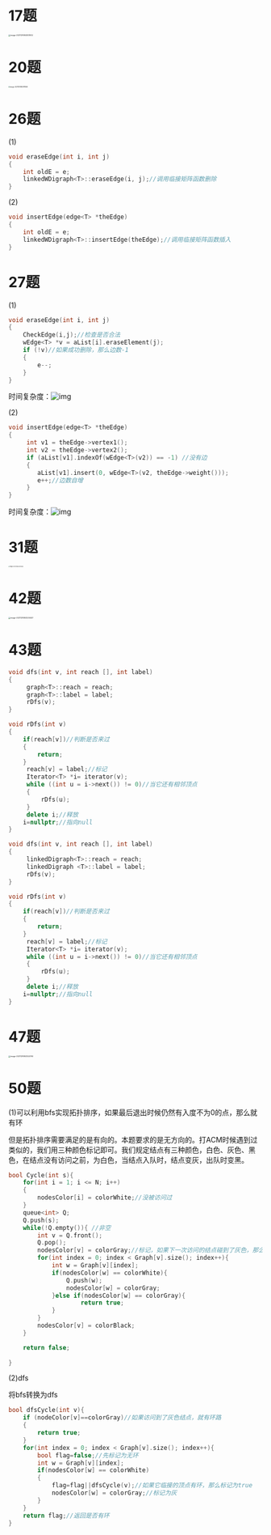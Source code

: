 # 17题

<img src="26题.assets/image-20211216162831932.png" alt="image-20211216162831932" style="zoom: 25%;" />



# 20题

<img src="26题.assets/image-20211216162911626.png" alt="image-20211216162911626" style="zoom:20%;" />



#  26题

(1)

```c++
void eraseEdge(int i, int j)
{
 	int oldE = e;
 	linkedWDigraph<T>::eraseEdge(i, j);//调用临接矩阵函数删除
}

```



(2)

```c++
void insertEdge(edge<T> *theEdge)
{
 	int oldE = e;
 	linkedWDigraph<T>::insertEdge(theEdge);//调用临接矩阵函数插入
}

```



# 27题

(1)

```c++
void eraseEdge(int i, int j)
{
    CheckEdge(i,j);//检查是否合法
    wEdge<T> *v = aList[i].eraseElement(j);
    if (!v)//如果成功删除，那么边数-1
    {
        e--;
    }	 
}

```

时间复杂度：![img](26题.assets/clip_image002.png)



(2)

```c++
void insertEdge(edge<T> *theEdge)
{
	 int v1 = theEdge->vertex1();
	 int v2 = theEdge->vertex2();
	 if (aList[v1].indexOf(wEdge<T>(v2)) == -1) //没有边
	 {
	    aList[v1].insert(0, wEdge<T>(v2, theEdge->weight()));
	    e++;//边数自增
	 }
}

```

时间复杂度：![img](26题.assets/clip_image002-16396434315091.png)



# 31题

<img src="26题.assets/image-20211216163122808.png" alt="image-20211216163122808" style="zoom:15%;" />

# 42题

<img src="26题.assets/image-20211216163230457.png" alt="image-20211216163230457" style="zoom:25%;" />

# 43题



```c++
void dfs(int v, int reach [], int label)
{
	 graph<T>::reach = reach;
	 graph<T>::label = label;
	 rDfs(v);
}

void rDfs(int v)
{
    if(reach[v])//判断是否来过
    {
    	return;    
    }
	 reach[v] = label;//标记
	 Iterator<T> *i= iterator(v);
	 while ((int u = i->next()) != 0)//当它还有相邻顶点
     {
         rDfs(u);
     }      
	 delete i;//释放
    i=nullptr;//指向null
}

```





```c++
void dfs(int v, int reach [], int label)
{
	 linkedDigraph<T>::reach = reach;
	 linkedDigraph <T>::label = label;
	 rDfs(v);
}

void rDfs(int v)
{
    if(reach[v])//判断是否来过
    {
    	return;    
    }
	 reach[v] = label;//标记
	 Iterator<T> *i= iterator(v);
	 while ((int u = i->next()) != 0)//当它还有相邻顶点
     {
         rDfs(u);
     }      
	 delete i;//释放
    i=nullptr;//指向null
}

```



# 47题



<img src="26题.assets/image-20211216163324760.png" alt="image-20211216163324760" style="zoom:25%;" />

# 50题

(1)可以利用bfs实现拓扑排序，如果最后退出时候仍然有入度不为0的点，那么就有环

但是拓扑排序需要满足的是有向的。本题要求的是无方向的。打ACM时候遇到过类似的，我们用三种颜色标记即可。我们规定结点有三种颜色，白色、灰色、黑色，在结点没有访问之前，为白色，当结点入队时，结点变灰，出队时变黑。

```c++
bool Cycle(int s){
    for(int i = 1; i <= N; i++) 
    {
        nodesColor[i] = colorWhite;//没被访问过
    }
    queue<int> Q;
    Q.push(s);
    while(!Q.empty()){ //非空
        int v = Q.front();
        Q.pop();
        nodesColor[v] = colorGray;//标记，如果下一次访问的结点碰到了灰色，那么就有环
        for(int index = 0; index < Graph[v].size(); index++){
            int w = Graph[v][index];
            if(nodesColor[w] == colorWhite){
                Q.push(w);
                nodesColor[w] = colorGray;
            }else if(nodesColor[w] == colorGray){
                    return true;
            }
        }
        nodesColor[v] = colorBlack;
    }

    return false;
 
}
```

(2)dfs

将bfs转换为dfs

```c++
bool dfsCycle(int v){
	if (nodeColor[v]==colorGray)//如果访问到了灰色结点，就有环路
    {
        return true;
    }
    for(int index = 0; index < Graph[v].size(); index++){
        bool flag=false;//先标记为无环
        int w = Graph[v][index];
        if(nodesColor[w] == colorWhite)
        {
           	flag=flag||dfsCycle(v);//如果它临接的顶点有环，那么标记为true
            nodesColor[w] = colorGray;//标记为灰
        }
    }
	return flag;//返回是否有环
}
```


